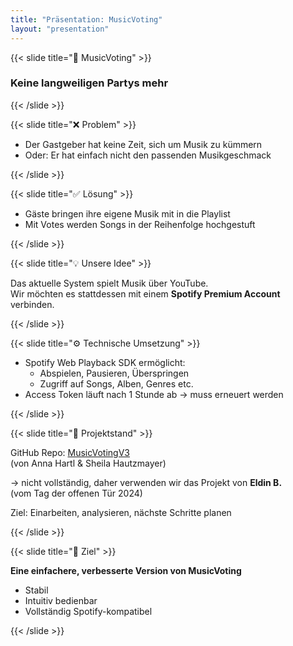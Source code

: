 ```yaml
---
title: "Präsentation: MusicVoting"
layout: "presentation"
---
```


{{< slide title="🎵 MusicVoting" >}}
<h3>Keine langweiligen Partys mehr</h3>
{{< /slide >}}

{{< slide title="❌ Problem" >}}
<ul>
  <li>Der Gastgeber hat keine Zeit, sich um Musik zu kümmern</li>
  <li>Oder: Er hat einfach nicht den passenden Musikgeschmack</li>
</ul>
{{< /slide >}}

{{< slide title="✅ Lösung" >}}
<ul>
  <li>Gäste bringen ihre eigene Musik mit in die Playlist</li>
  <li>Mit Votes werden Songs in der Reihenfolge hochgestuft</li>
</ul>
{{< /slide >}}

{{< slide title="💡 Unsere Idee" >}}
<p>
  Das aktuelle System spielt Musik über YouTube.<br>
  Wir möchten es stattdessen mit einem <strong>Spotify Premium Account</strong> verbinden.
</p>
{{< /slide >}}

{{< slide title="⚙️ Technische Umsetzung" >}}
<ul>
  <li>Spotify Web Playback SDK ermöglicht:
    <ul>
      <li>Abspielen, Pausieren, Überspringen</li>
      <li>Zugriff auf Songs, Alben, Genres etc.</li>
    </ul>
  </li>
  <li>Access Token läuft nach 1 Stunde ab → muss erneuert werden</li>
</ul>
{{< /slide >}}

{{< slide title="📂 Projektstand" >}}
<p>
  GitHub Repo: <a href="https://github.com/MusicVoting/MusicVotingV3">MusicVotingV3</a><br>
  (von Anna Hartl & Sheila Hautzmayer)
</p>
<p>
  → nicht vollständig, daher verwenden wir das Projekt von <strong>Eldin B.</strong><br>
  (vom Tag der offenen Tür 2024)
</p>
<p>
  Ziel: Einarbeiten, analysieren, nächste Schritte planen
</p>
{{< /slide >}}

{{< slide title="🎯 Ziel" >}}
<p><strong>Eine einfachere, verbesserte Version von MusicVoting</strong></p>
<ul>
  <li>Stabil</li>
  <li>Intuitiv bedienbar</li>
  <li>Vollständig Spotify-kompatibel</li>
</ul>
{{< /slide >}}
